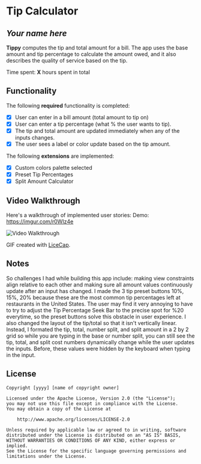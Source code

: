# Tip Calculator 

## *Your name here*

**Tippy** computes the tip and total amount for a bill. The app uses the base amount and tip percentage to calculate the amount owed, and it also describes the quality of service based on the tip.

Time spent: **X** hours spent in total

## Functionality 

The following **required** functionality is completed:

* [x] User can enter in a bill amount (total amount to tip on)
* [x] User can enter a tip percentage (what % the user wants to tip).
* [x] The tip and total amount are updated immediately when any of the inputs changes.
* [x] The user sees a label or color update based on the tip amount. 

The following **extensions** are implemented:

* [x] Custom colors palette selected
* [x] Preset Tip Percentages
* [x] Split Amount Calculator

## Video Walkthrough

Here's a walkthrough of implemented user stories:
Demo: https://imgur.com/r0WIz4e

<img src='https://imgur.com/r0WIz4e' title='Video Walkthrough' width='' alt='Video Walkthrough' />

GIF created with [LiceCap](http://www.cockos.com/licecap/).

## Notes

So challenges I had while building this app include: making view constraints align relative to each other and making sure all amount values continuously update after an input has changed. I made the 3 tip preset buttons 10%, 15%, 20% because these are the most common tip percentages left at restaurants in the United States. The user may find it very annoying to have to try to adjust the Tip Percentage Seek Bar to the precise spot for %20 everytime, so the preset buttons solve this obstacle in user experience. I also changed the layout of the tip/total so that it isn't vertically linear. Instead, I formated the tip, total, number split, and split amount in a 2 by 2 grid so while you are typing in the base or number split, you can still see the tip, total, and split cost numbers dynamically change while the user updates the inputs. Before, these values were hidden by the keyboard when typing in the input.

## License

    Copyright [yyyy] [name of copyright owner]

    Licensed under the Apache License, Version 2.0 (the "License");
    you may not use this file except in compliance with the License.
    You may obtain a copy of the License at

        http://www.apache.org/licenses/LICENSE-2.0

    Unless required by applicable law or agreed to in writing, software
    distributed under the License is distributed on an "AS IS" BASIS,
    WITHOUT WARRANTIES OR CONDITIONS OF ANY KIND, either express or implied.
    See the License for the specific language governing permissions and
    limitations under the License.
